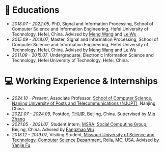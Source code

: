 
# 📖 Educations
- *2018.07 - 2022.05*, PhD, Signal and Information Processing, School of Computer Science and Information Engineering, Hefei University of Technology, Hefei, China. Advised by [Meng Wang](https://scholar.google.com/citations?user=rHagaaIAAAAJ) and [Le Wu](https://scholar.google.com/citations?user=4EzlnxwAAAAJ)
- *2015.09 - 2018.07*, Master, Signal and Information Processing, School of Computer Science and Information Engineering, Hefei University of Technology, Hefei, China. Advised by [Meng Wang](https://scholar.google.com/citations?user=rHagaaIAAAAJ) and [Le Wu](https://scholar.google.com/citations?user=4EzlnxwAAAAJ)
- *2011.09 - 2015.07*, Undergraduate, Electronic Information Science and Technology, Hefei University of Technology, Hefei, China.

# 💻 Working Experience & Internships
- *2024.10 - Present*, Associate Professor, [School of Computer Science, Nanjing University of Posts and Telecommunications (NJUPT)](https://cs.njupt.edu.cn/), Nanjing, China.
- *2022.07 - 2024.09*, Postdoc, [THUIR](http://www.thuir.cn/), Beijing, China. Supervised by [Min Zhang](https://scholar.google.com/citations?user=0HtCYQEAAAAJ&hl=zh-CN)
- *2021.05 - 2021.07*, Student Intern, [MSRA, Social Computing Group](https://www.microsoft.com/en-us/research/group/machine-learning-research-group/), Beijing, China. Advised by [Fangzhao Wu](https://scholar.google.com/citations?user=0SZVO0sAAAAJ)
- *2018.12 - 2019.07*, Visiting Student, [Missouri University of Science and Technology, Computer Science Department](https://cs.mst.edu/), Rolla, MO, USA. Advised by [Yanjie Fu](https://www.public.asu.edu/~yanjiefu//)
